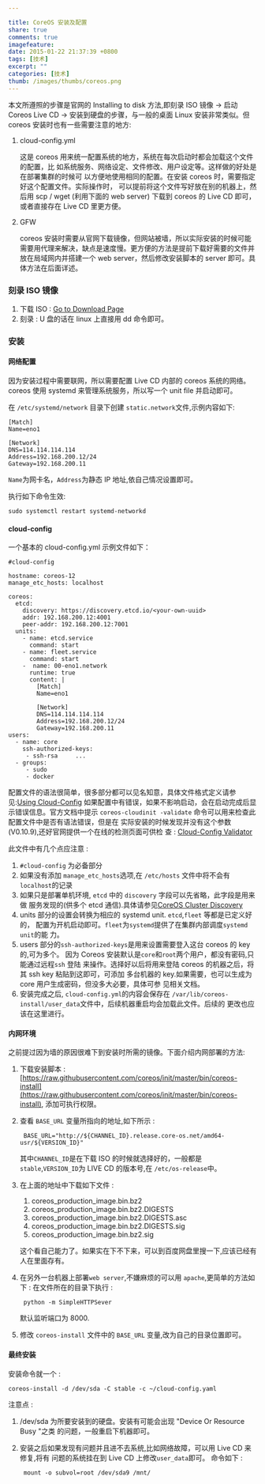 ```yaml
---

title: CoreOS 安装及配置
share: true
comments: true
imagefeature:
date: 2015-01-22 21:37:39 +0800
tags: [技术]
excerpt: ""
categories: [技术]
thumb: /images/thumbs/coreos.png
---
```



本文所遵照的步骤是官网的 Installing to disk 方法,即刻录 ISO 镜像 -> 启动 Coreos Live CD -> 安装到硬盘的步骤，与一般的桌面 Linux 安装非常类似。但 coreos 安装时也有一些需要注意的地方:

1. cloud-config.yml

    这是 coreos 用来统一配置系统的地方，系统在每次启动时都会加载这个文件的配置，比
    如系统服务、网络设定、文件修改、用户设定等。这样做的好处是在部署集群的时候可
    以方便地使用相同的配置。在安装 coreos 时，需要指定好这个配置文件。实际操作时，
    可以提前将这个文件写好放在别的机器上，然后用 scp / wget (利用下面的 web server) 下载到 coreos 的 Live CD 即可，或者直接存在 Live CD 里更方便。
2. GFW

    coreos 安装时需要从官网下载镜像，但网站被墙，所以实际安装的时候可能需要用代理来解决，缺点是速度慢。更方便的方法是提前下载好需要的文件并放在局域网内并搭建一个 web server，然后修改安装脚本的 server 即可。具体方法在后面详述。
<!--more-->

### 刻录 ISO 镜像

 1. 下载 ISO :  [Go to Download Page](https://coreos.com/docs/running-coreos/platforms/iso/)
 2. 刻录 : U 盘的话在 linux 上直接用 dd 命令即可。
    
### 安装

#### **网络配置**
因为安装过程中需要联网，所以需要配置 Live CD 内部的 coreos 系统的网络。coreos 使用
systemd 来管理系统服务，所以写一个 unit file 并启动即可。

在 `/etc/systemd/network` 目录下创建 `static.network`文件,示例内容如下:

    [Match]
    Name=eno1

    [Network]
    DNS=114.114.114.114
    Address=192.168.200.12/24
    Gateway=192.168.200.11

`Name`为网卡名，`Address`为静态 IP 地址,依自己情况设置即可。

执行如下命令生效:

	sudo systemctl restart systemd-networkd


#### **cloud-config** 
一个基本的 cloud-config.yml 示例文件如下：

    #cloud-config

    hostname: coreos-12    
    manage_etc_hosts: localhost

    coreos:
      etcd:
        discovery: https://discovery.etcd.io/<your-own-uuid>
        addr: 192.168.200.12:4001
        peer-addr: 192.168.200.12:7001
      units:
        - name: etcd.service
          command: start
        - name: fleet.service
          command: start
        -  name: 00-eno1.network
          runtime: true
          content: |
            [Match]
            Name=eno1

            [Network]
            DNS=114.114.114.114
            Address=192.168.200.12/24
            Gateway=192.168.200.11
    users:
      - name: core
        ssh-authorized-keys:
         - ssh-rsa     ...
      - groups:
         - sudo
         - docker

配置文件的语法很简单，很多部分都可以见名知意，具体文件格式定义请参见:[Using Cloud-Config](https://coreos.com/docs/cluster-management/setup/cloudinit-cloud-config/)
如果配置中有错误，如果不影响启动，会在启动完成后显示错误信息。官方文档中提示
`coreos-cloudinit -validate` 命令可以用来检查此配置文件中是否有语法错误，但是在
实际安装的时候发现并没有这个参数(V0.10.9),还好官网提供一个在线的检测页面可供检
查 : [Cloud-Config Validator](https://coreos.com/validate/)


此文件中有几个点应注意 :

1. `#cloud-config` 为必备部分
2. 如果没有添加 `manage_etc_hosts`选项,在 `/etc/hosts` 文件中将不会有
   `localhost`的记录
3. 如果只是部署单机环境, `etcd` 中的 `discovery` 字段可以先省略，此字段是用来做
   服务发现的(供多个 etcd 通信).具体请参见[CoreOS Cluster Discovery](https://coreos.com/docs/cluster-management/setup/cluster-discovery/)
4. units 部分的设置会转换为相应的 systemd unit. `etcd`,`fleet` 等都是已定义好的，
   配置为开机启动即可。`fleet`为`systemd`提供了在集群内部调度`systemd unit`的能
   力。
5. users 部分的`ssh-authorized-keys`是用来设置需要登入这台 coreos 的 key 的,可为多个。
   因为 Coreos 安装默认是`core`和`root`两个用户，都没有密码,只能通过远程`ssh` 登陆
   来操作。选择好以后将用来登陆 coreos 的机器之后，将其 ssh key 粘贴到这即可，可添加
   多台机器的 key.如果需要，也可以生成为 core 用户生成密码，但没多大必要，具体可参
   见相关文档。
6. 安装完成之后, `cloud-config.yml`的内容会保存在
   `/var/lib/coreos-install/user_data`文件中，后续机器重启均会加载此文件。后续的
   更改也应该在这里进行。

#### **内网环境**
之前提过因为墙的原因很难下到安装时所需的镜像。下面介绍内网部署的方法:

1. 下载安装脚本 :
   [https://raw.githubusercontent.com/coreos/init/master/bin/coreos-install](https://raw.githubusercontent.com/coreos/init/master/bin/coreos-install),
   添加可执行权限。
2. 查看 `BASE_URL` 变量所指向的地址,如下所示 :

	    BASE_URL="http://${CHANNEL_ID}.release.core-os.net/amd64-usr/${VERSION_ID}"

	其中`CHANNEL_ID`是在下载 ISO 的时候就选择好的，一般都是`stable`,`VERSION_ID`为 LIVE CD 的版本号,在 `/etc/os-release`中。

3. 在上面的地址中下载如下文件 :
   1. coreos_production_image.bin.bz2
   2. coreos_production_image.bin.bz2.DIGESTS
   3. coreos_production_image.bin.bz2.DIGESTS.asc
   4. coreos_production_image.bin.bz2.DIGESTS.sig
   5. coreos_production_image.bin.bz2.sig

	这个看自己能力了。如果实在下不下来，可以到百度网盘里搜一下,应该已经有人在里面存有。
	
4. 在另外一台机器上部署`web server`,不嫌麻烦的可以用 `apache`,更简单的方法如下 :
   在文件所在的目录下执行 :

		python -m SimpleHTTPSever

	默认监听端口为 8000.

5. 修改 `coreos-install` 文件中的 `BASE_URL` 变量,改为自己的目录位置即可。

#### **最终安装**
安装命令就一个 :

    coreos-install -d /dev/sda -C stable -c ~/cloud-config.yaml

注意点 :

1. /dev/sda 为所要安装到的硬盘。安装有可能会出现 "Device Or Resource Busy "之类
   的问题，一般重启下机器即可。

2. 安装之后如果发现有问题并且进不去系统,比如网络故障，可以用 Live CD 来修复,将有
   问题的系统挂在到 Live CD 上修改`user_data`即可。 命令如下 :

		mount -o subvol=root /dev/sda9 /mnt/




	




	 
